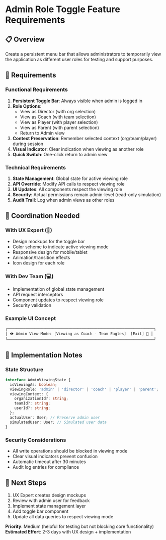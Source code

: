 # Admin Role Toggle Feature Requirements

## 📋 Overview
Create a persistent menu bar that allows administrators to temporarily view the application as different user roles for testing and support purposes.

## 🎯 Requirements

### Functional Requirements
1. **Persistent Toggle Bar**: Always visible when admin is logged in
2. **Role Options**: 
   - View as Director (with org selection)
   - View as Coach (with team selection)
   - View as Player (with player selection)
   - View as Parent (with parent selection)
   - Return to Admin view
3. **Context Preservation**: Remember selected context (org/team/player) during session
4. **Visual Indicator**: Clear indication when viewing as another role
5. **Quick Switch**: One-click return to admin view

### Technical Requirements
1. **State Management**: Global state for active viewing role
2. **API Override**: Modify API calls to respect viewing role
3. **UI Updates**: All components respect the viewing role
4. **Security**: Actual permissions remain admin-level (read-only simulation)
5. **Audit Trail**: Log when admin views as other roles

## 🤝 Coordination Needed

### With UX Expert (🎨)
- Design mockups for the toggle bar
- Color scheme to indicate active viewing mode
- Responsive design for mobile/tablet
- Animation/transition effects
- Icon design for each role

### With Dev Team (💻)
- Implementation of global state management
- API request interceptors
- Component updates to respect viewing role
- Security validation

### Example UI Concept
```
┌─────────────────────────────────────────────────────────────────┐
│ 👁️ Admin View Mode: [Viewing as Coach - Team Eagles]  [Exit] 🔴 │
└─────────────────────────────────────────────────────────────────┘
```

## 📝 Implementation Notes

### State Structure
```typescript
interface AdminViewingState {
  isViewingAs: boolean;
  viewingRole: 'admin' | 'director' | 'coach' | 'player' | 'parent';
  viewingContext: {
    organizationId?: string;
    teamId?: string;
    userId?: string;
  };
  actualUser: User; // Preserve admin user
  simulatedUser: User; // Simulated user data
}
```

### Security Considerations
- All write operations should be blocked in viewing mode
- Clear visual indicators prevent confusion
- Automatic timeout after 30 minutes
- Audit log entries for compliance

## 🚀 Next Steps
1. UX Expert creates design mockups
2. Review with admin user for feedback
3. Implement state management layer
4. Add toggle bar component
5. Update all data queries to respect viewing mode

**Priority**: Medium (helpful for testing but not blocking core functionality)
**Estimated Effort**: 2-3 days with UX design + implementation